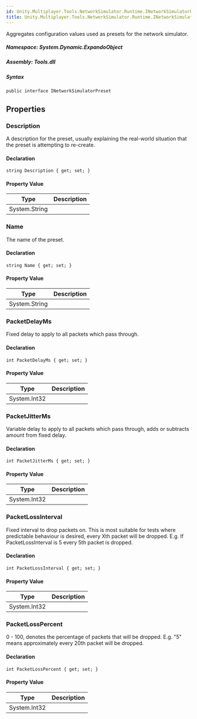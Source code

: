 ```yaml
---  
id: Unity.Multiplayer.Tools.NetworkSimulator.Runtime.INetworkSimulatorPreset  
title: Unity.Multiplayer.Tools.NetworkSimulator.Runtime.INetworkSimulatorPreset  
---
```


<div class="markdown level0 summary">

Aggregates configuration values used as presets for the network
simulator.

</div>

<div class="markdown level0 conceptual">

</div>

##### **Namespace**: System.Dynamic.ExpandoObject

##### **Assembly**: Tools.dll

##### Syntax

``` lang-csharp
public interface INetworkSimulatorPreset
```

## Properties 

### Description

<div class="markdown level1 summary">

A description for the preset, usually explaining the real-world
situation that the preset is attempting to re-create.

</div>

<div class="markdown level1 conceptual">

</div>

#### Declaration

``` lang-csharp
string Description { get; set; }
```

#### Property Value

| Type          | Description |
|---------------|-------------|
| System.String |             |

### Name

<div class="markdown level1 summary">

The name of the preset.

</div>

<div class="markdown level1 conceptual">

</div>

#### Declaration

``` lang-csharp
string Name { get; set; }
```

#### Property Value

| Type          | Description |
|---------------|-------------|
| System.String |             |

### PacketDelayMs

<div class="markdown level1 summary">

Fixed delay to apply to all packets which pass through.

</div>

<div class="markdown level1 conceptual">

</div>

#### Declaration

``` lang-csharp
int PacketDelayMs { get; set; }
```

#### Property Value

| Type         | Description |
|--------------|-------------|
| System.Int32 |             |

### PacketJitterMs

<div class="markdown level1 summary">

Variable delay to apply to all packets which pass through, adds or
subtracts amount from fixed delay.

</div>

<div class="markdown level1 conceptual">

</div>

#### Declaration

``` lang-csharp
int PacketJitterMs { get; set; }
```

#### Property Value

| Type         | Description |
|--------------|-------------|
| System.Int32 |             |

### PacketLossInterval

<div class="markdown level1 summary">

Fixed interval to drop packets on. This is most suitable for tests where
predictable behaviour is desired, every Xth packet will be dropped. E.g.
If PacketLossInterval is 5 every 5th packet is dropped.

</div>

<div class="markdown level1 conceptual">

</div>

#### Declaration

``` lang-csharp
int PacketLossInterval { get; set; }
```

#### Property Value

| Type         | Description |
|--------------|-------------|
| System.Int32 |             |

### PacketLossPercent

<div class="markdown level1 summary">

0 - 100, denotes the percentage of packets that will be dropped. E.g.
"5" means approximately every 20th packet will be dropped.

</div>

<div class="markdown level1 conceptual">

</div>

#### Declaration

``` lang-csharp
int PacketLossPercent { get; set; }
```

#### Property Value

| Type         | Description |
|--------------|-------------|
| System.Int32 |             |
